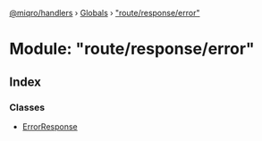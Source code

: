 [@miqro/handlers](../README.md) › [Globals](../globals.md) › ["route/response/error"](_route_response_error_.md)

# Module: "route/response/error"

## Index

### Classes

* [ErrorResponse](../classes/_route_response_error_.errorresponse.md)
